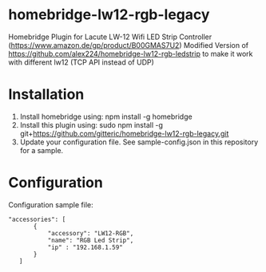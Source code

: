 # homebridge-lw12-rgb-legacy

Homebridge Plugin for Lacute LW-12 Wifi LED Strip Controller (https://www.amazon.de/gp/product/B00GMAS7U2)
Modified Version of https://github.com/alex224/homebridge-lw12-rgb-ledstrip to make it work with different lw12 (TCP API instead of UDP)

# Installation

1. Install homebridge using: npm install -g homebridge
2. Install this plugin using: sudo npm install -g git+https://github.com/gitteric/homebridge-lw12-rgb-legacy.git
3. Update your configuration file. See sample-config.json in this repository for a sample. 

# Configuration

Configuration sample file:

 ```
"accessories": [
		{
			"accessory": "LW12-RGB",
			"name": "RGB Led Strip",
			"ip" : "192.168.1.59"
		}
    ]

```
